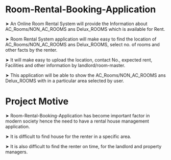 # Room-Rental-Booking-Application
➤ An Online Room Rental System will provide the Information about AC_Rooms/NON_AC_ROOMS ans Delux_ROOMS which is available for Rent.

➤ Room Rental System application will make easy to find the location of AC_Rooms/NON_AC_ROOMS ans Delux_ROOMS, select no. of rooms and other facts by the renter.

➤ It will make easy to upload the location, contact No., expected rent, Facilities and other information by landlord/room-master.

➤ This application will be able to show the AC_Rooms/NON_AC_ROOMS ans Delux_ROOMS with in a particular area selected by user.

# Project Motive
➤ Room-Rental-Booking-Application has become important factor in modern society hence the need to have a rental house management application.

➤ It is difficult to find house for the renter in a specific area.

➤ It is also difficult to find the renter on time, for the landlord and property managers.
